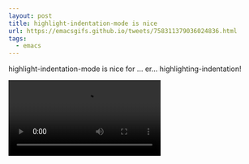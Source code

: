 ```yaml
---
layout: post
title: highlight-indentation-mode is nice
url: https://emacsgifs.github.io/tweets/758311379036024836.html
tags:
  - emacs
---
```


highlight-indentation-mode is nice for ... er... highlighting-indentation!

<video controls autoplay>
  <source src="/public/videos/758311379036024836.mp4" type="video/mp4">
    Sorry your browser does not support the video tag, maybe time to upgrade?
</video>
